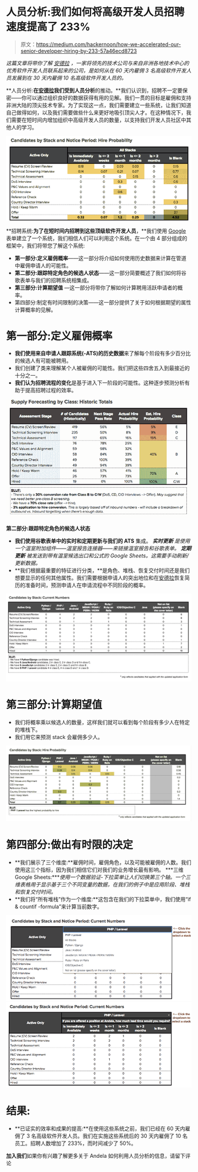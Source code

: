 # 人员分析:我们如何将高级开发人员招聘速度提高了 233%

> 原文：<https://medium.com/hackernoon/how-we-accelerated-our-senior-developer-hiring-by-233-57a46ecd8723>

*这篇文章将带你了解* [*安德拉*](https://andela.com/about-us/) *，一家将领先的技术公司与来自非洲各地技术中心的优秀软件开发人员联系起来的公司，是如何从在 60 天内雇佣 3 名高级软件开发人员发展到在 30 天内雇佣 10 名高级软件开发人员的。*

**人员分析:**在[安德拉](https://andela.com/)我们受到人员分析**的推动。**我们认识到，招聘不一定要保密——你可以通过组织良好的数据获得有用的见解。我们一贯的目标是雇佣和支持非洲大陆的顶尖技术专家。为了实现这一点，我们需要建立一些系统，让我们知道自己做得如何，以及我们需要做些什么来更好地吸引顶尖人才。在这种情况下，我们需要在短时间内增加组织中高级开发人员的数量，以支持我们开发人员社区中其他人的学习。

![](img/1cda12ac0c379d226a167323f00f89e4.png)

**招聘系统:**为了在短时间内招聘到这些顶级软件开发人员**，**我们使用 [Google](https://hackernoon.com/tagged/google) 表单建立了一个系统，我们相信人们可以利用这个系统。在一个由 4 部分组成的框架中，我们将带您了解这个系统:

*   **第一部分:定义雇佣概率**——这一部分将介绍如何使用历史数据来计算在管道中雇佣申请人的可能性。
*   **第二部分:跟踪特定角色的候选人状态**——这一部分简要概述了我们如何将谷歌表单与我们的招聘系统相集成。
*   **第三部分:计算期望值** —这一部分将带你了解如何计算聘用活跃申请者的概率。
*   第四部分:制定有时间限制的决策——这一部分提供了关于如何根据期望的属性计算概率的见解。

# **第一部分:定义雇佣概率**

*   **我们使用来自申请人跟踪系统(-ATS)的历史数据**来了解每个阶段有多少百分比的候选人有可能被聘用。
*   我们创建了类来理解某个人被雇佣的可能性。我们把这些四舍五入到最接近的十分之一。
*   **我们认为招聘流程的变化**是基于进入下一阶段的可能性。这种逐步预测分析有助于提高招聘过程的效率。

![](img/591be78847b822780b96c1c974427bc6.png)

**第二部分:跟踪特定角色的候选人状态**

*   **我们使用谷歌表单中的实时和定期更新与我们的 ATS** 集成。
    ***实时更新*** *是使用一个温室附加组件——温室报告连接器——来链接温室报告和谷歌表单。* ***定期更新*** *被发送到带有温室候选出口和公式的 Google Sheets。这需要手动刷新/更新数据。*
*   **我们根据最重要的特征进行分类，**是角色、堆栈、恢复交付时间还是我们想要显示的任何其他属性。我们需要根据申请人的突出地位和在[安德拉](https://hackernoon.com/tagged/andela)恢复简历的准备时间，预测申请人在申请流程中不同阶段的概率。

![](img/af29928e721811028dcc8cab2044bfe8.png)

# **第三部分:计算期望值**

*   我们将概率乘以候选人的数量，这样我们就可以看到每个阶段有多少人在特定的堆栈下。
*   我们用它来预测 stack 会雇佣多少人。

![](img/28379ced3d3c1cb406515a3b03a5a80e.png)

# **第四部分:做出有时限的决定**

*   **我们展示了三个维度:**雇佣时间，雇佣角色，以及可能被雇佣的人数。我们使用这三个指标，因为我们相信它们对我们的业务增长最有影响。
    ***三维 Google Sheets:****使用一个数据验证-下拉菜单让人们切换第三个轴。一个三维表格用于显示基于三个不同变量的数据，在我们的例子中是应用阶段、堆栈和恢复交付时间。*
*   **我们将“所有堆栈”作为一个维度:**这包含在我们的下拉菜单中，我们使用“if & countif -formula”来计算当前数字。

![](img/c0a64309e317d66fbf900aa4749e53b3.png)![](img/c23aaa0fdc0856f8f22c8c1b876a2de5.png)

# **结果:**

*   **已证实的效率和成果的提高:**在使用这些系统之前，我们已经在 60 天内雇佣了 3 名高级软件开发人员。我们在实施这些系统后的 30 天内雇佣了 10 名员工。招聘人数增加了 233%，而时间减少了 50%。

**加入我们**如果你有兴趣了解更多关于 Andela 如何利用人员分析的信息，请留下评论